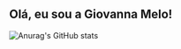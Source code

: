 ## Olá, eu sou a Giovanna Melo!

![Anurag's GitHub stats](https://github-readme-stats.vercel.app/api?username=gimelow&show_icons=true&theme=nightowl)
